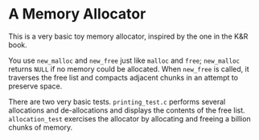 # A Memory Allocator

This is a very basic toy memory allocator, inspired by the one in the
K&R book.

You use `new_malloc` and `new_free` just like `malloc` and `free`;
`new_malloc` returns `NULL` if no memory could be allocated. When
`new_free` is called, it traverses the free list and compacts adjacent
chunks in an attempt to preserve space.

There are two very basic tests. `printing_test.c` performs several
allocations and de-allocations and displays the contents of the free
list. `allocation_test` exercises the allocator by allocating and
freeing a billion chunks of memory.